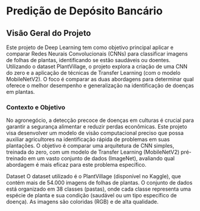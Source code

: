 # Predição de Depósito Bancário

## Visão Geral do Projeto
Este projeto de Deep Learning tem como objetivo principal aplicar e comparar Redes Neurais Convolucionais (CNNs) para classificar imagens de folhas de plantas, identificando se estão saudáveis ou doentes. Utilizando o dataset PlantVillage, o projeto explora a criação de uma CNN do zero e a aplicação de técnicas de Transfer Learning (com o modelo MobileNetV2). O foco é comparar as duas abordagens para determinar qual oferece o melhor desempenho e generalização na identificação de doenças em plantas.

### Contexto e Objetivo
No agronegócio, a detecção precoce de doenças em culturas é crucial para garantir a segurança alimentar e reduzir perdas econômicas. Este projeto visa desenvolver um modelo de visão computacional preciso que possa auxiliar agricultores na identificação rápida de problemas em suas plantações. O objetivo é comparar uma arquitetura de CNN simples, treinada do zero, com um modelo de Transfer Learning (MobileNetV2) pré-treinado em um vasto conjunto de dados (ImageNet), avaliando qual abordagem é mais eficaz para este problema específico.

Dataset
O dataset utilizado é o PlantVillage (disponível no Kaggle), que contém mais de 54.000 imagens de folhas de plantas. O conjunto de dados está organizado em 38 classes (pastas), onde cada classe representa uma espécie de planta e sua condição (saudável ou um tipo específico de doença). As imagens são coloridas (RGB) e de alta qualidade.
